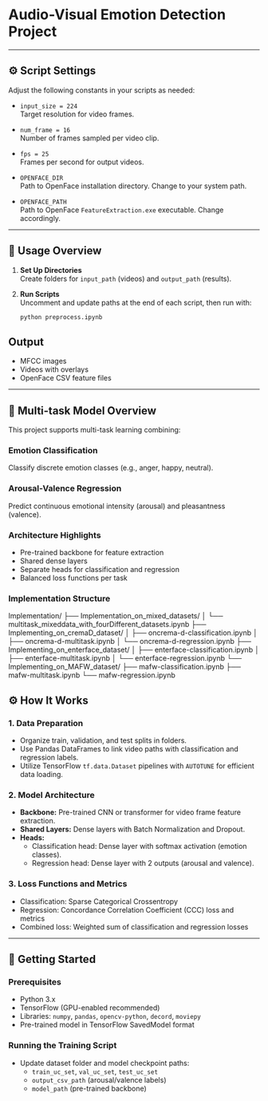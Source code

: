 # Audio-Visual Emotion Detection Project

---

## ⚙️ Script Settings

Adjust the following constants in your scripts as needed:

- `input_size = 224`  
  Target resolution for video frames.

- `num_frame = 16`  
  Number of frames sampled per video clip.

- `fps = 25`  
  Frames per second for output videos.

- `OPENFACE_DIR`  
  Path to OpenFace installation directory. Change to your system path.

- `OPENFACE_PATH`  
  Path to OpenFace `FeatureExtraction.exe` executable. Change accordingly.

---

## 📖 Usage Overview

1. **Set Up Directories**  
   Create folders for `input_path` (videos) and `output_path` (results).

2. **Run Scripts**  
   Uncomment and update paths at the end of each script, then run with:  
   ```bash
   python preprocess.ipynb

## Output

- MFCC images  
- Videos with overlays  
- OpenFace CSV feature files

---

## 🧠 Multi-task Model Overview

This project supports multi-task learning combining:

### Emotion Classification

Classify discrete emotion classes (e.g., anger, happy, neutral).

### Arousal-Valence Regression

Predict continuous emotional intensity (arousal) and pleasantness (valence).

### Architecture Highlights

- Pre-trained backbone for feature extraction  
- Shared dense layers  
- Separate heads for classification and regression  
- Balanced loss functions per task

### Implementation Structure
Implementation/
├── Implementation_on_mixed_datasets/
│   └── multitask_mixeddata_with_fourDifferent_datasets.ipynb
├── Implementing_on_cremaD_dataset/
│   ├── oncrema-d-classification.ipynb
│   ├── oncrema-d-multitask.ipynb
│   └── oncrema-d-regression.ipynb
├── Implementing_on_enterface_dataset/
│   ├── enterface-classification.ipynb
│   ├── enterface-multitask.ipynb
│   └── enterface-regression.ipynb
└── Implementing_on_MAFW_dataset/
    ├── mafw-classification.ipynb
    ├── mafw-multitask.ipynb
    └── mafw-regression.ipynb

## ⚙️ How It Works

### 1. Data Preparation
- Organize train, validation, and test splits in folders.
- Use Pandas DataFrames to link video paths with classification and regression labels.
- Utilize TensorFlow `tf.data.Dataset` pipelines with `AUTOTUNE` for efficient data loading.

### 2. Model Architecture
- **Backbone:** Pre-trained CNN or transformer for video frame feature extraction.
- **Shared Layers:** Dense layers with Batch Normalization and Dropout.
- **Heads:**
  - Classification head: Dense layer with softmax activation (emotion classes).
  - Regression head: Dense layer with 2 outputs (arousal and valence).

### 3. Loss Functions and Metrics
- Classification: Sparse Categorical Crossentropy
- Regression: Concordance Correlation Coefficient (CCC) loss and metrics
- Combined loss: Weighted sum of classification and regression losses

---

## 🚀 Getting Started

### Prerequisites
- Python 3.x
- TensorFlow (GPU-enabled recommended)
- Libraries: `numpy`, `pandas`, `opencv-python`, `decord`, `moviepy`
- Pre-trained model in TensorFlow SavedModel format

### Running the Training Script
- Update dataset folder and model checkpoint paths:
  - `train_uc_set`, `val_uc_set`, `test_uc_set`
  - `output_csv_path` (arousal/valence labels)
  - `model_path` (pre-trained backbone)
    
